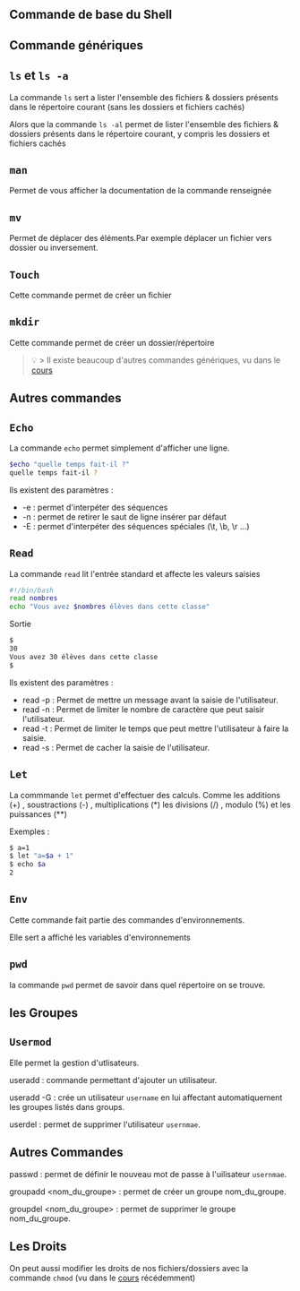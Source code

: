 ## Commande de base du Shell

## Commande génériques

## ``ls`` et ``ls -a``

La commande ``ls`` sert a lister l'ensemble des fichiers & dossiers présents dans le répertoire courant (sans les dossiers et fichiers cachés)

Alors que la commande ``ls -al`` permet de lister l'ensemble des fichiers & dossiers présents dans le répertoire courant, y compris les dossiers et fichiers cachés

## ``man``

Permet de vous afficher la documentation de la commande renseignée

## ``mv``
Permet de déplacer des éléments.Par exemple déplacer un fichier vers dossier ou inversement.

## ``Touch``

Cette commande permet de créer un fichier 

## ``mkdir``

Cette commande permet de créer un dossier/répertoire

> :bulb: > Il existe beaucoup d'autres commandes génériques, vu dans le [cours](https://github.com/kevinniel/resources/blob/master/Cours/linux/commandes_generiques.md#ligne-de-commande-g%C3%A9n%C3%A9riques-cli)

## Autres commandes


## ``Echo``
La commande ``echo`` permet simplement d'afficher une ligne. 

```bash
$echo "quelle temps fait-il ?"
quelle temps fait-il ?
``` 
Ils existent des paramètres :

* -e : permet d'interpéter des séquences
* -n : permet de retirer le saut de ligne insérer par défaut
* -E : permet d'interpéter des séquences spéciales (\t, \b, \r ...)

## ``Read``

La commande ``read`` lit l'entrée standard et affecte les valeurs saisies

```bash
#!/bin/bash
read nombres
echo "Vous avez $nombres élèves dans cette classe"
```
Sortie 

```bash
$
30
Vous avez 30 élèves dans cette classe
$
```

Ils existent des paramètres :

* read -p : Permet de mettre un message avant la saisie de l'utilisateur.
* read -n : Permet de limiter le nombre de caractère que peut saisir l'utilisateur.
* read -t : Permet de limiter le temps que peut mettre l'utilisateur à faire la saisie.
* read -s : Permet de cacher la saisie de l'utilisateur.

##  ``Let``

La commmande ``let`` permet d'effectuer des calculs. Comme les additions (+) , soustractions (-) , multiplications (*)
les divisions (/) , modulo (%) et les puissances (**)

Exemples :

```bash
$ a=1
$ let "a=$a + 1"
$ echo $a
2
```

## ``Env``

Cette commande fait partie des commandes d'environnements.

Elle sert a affiché les variables d'environnements

## ``pwd``

la commande ``pwd`` permet de savoir dans quel répertoire on se trouve.

## les Groupes

## ``Usermod``

Elle permet la gestion d'utlisateurs.

useradd <username> : commande permettant d'ajouter un utilisateur.
  
useradd -G <groups> <username>: crée un utilisateur ``username`` en lui affectant automatiquement les groupes listés dans groups.
  
userdel <username> : permet de supprimer l'utilisateur ``usernmae``.

## Autres Commandes

passwd <username> : permet de définir le nouveau mot de passe à l'uilisateur ``usernmae``. 
  
groupadd <nom_du_groupe> : permet de créer un groupe nom_du_groupe.

groupdel <nom_du_groupe> : permet de supprimer le groupe nom_du_groupe.

## Les Droits

On peut aussi modifier les droits de nos fichiers/dossiers avec la commande ``chmod``
(vu dans le [cours](https://github.com/kevinniel/resources/blob/master/Cours/linux/droits.md) récédemment)

